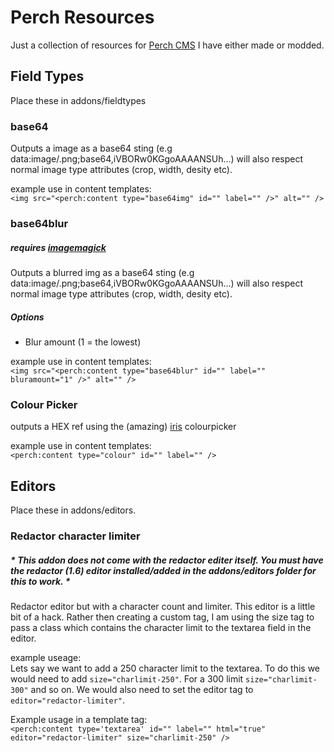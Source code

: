 # Perch Resources

Just a collection of resources for [Perch CMS](https://grabaperch.com/ "Perch") I have either made or modded.

## Field Types

Place these in addons/fieldtypes

### base64

Outputs a image as a base64 sting (e.g data:image/.png;base64,iVBORw0KGgoAAAANSUh...) will also respect normal image type attributes (crop, width, desity etc).

example use in content templates:  
`<img src="<perch:content type="base64img" id="" label="" />" alt="" />`


### base64blur

##### requires [imagemagick](http://www.imagemagick.org/)

Outputs a blurred img as a base64 sting (e.g data:image/.png;base64,iVBORw0KGgoAAAANSUh...) will also respect normal image type attributes (crop, width, desity etc).

##### Options
- Blur amount (1 = the lowest)

example use in content templates:  
`<img src="<perch:content type="base64blur" id="" label="" bluramount="1" />" alt="" />`

### Colour Picker

outputs a HEX ref using the (amazing) [iris](http://automattic.github.io/Iris/) colourpicker

example use in content templates:  
`<perch:content type="colour" id="" label="" />`


## Editors

Place these in addons/editors.

### Redactor character limiter

##### * This addon does not come with the redactor editer itself. You must have the redactor (1.6) editor installed/added in the addons/editors folder for this to work. *


Redactor editor but with a character count and limiter. This editor is a little bit of a hack. Rather then creating a custom tag, I am using the size tag to pass a class which contains the character limit to the textarea field in the editor.

example useage:  
Lets say we want to add a 250 character limit to the textarea. To do this we would need to add `size="charlimit-250"`. For a 300 limit `size="charlimit-300"` and so on. We would also need to set the editor tag to `editor="redactor-limiter"`.

Example usage in a template tag:  
`<perch:content type='textarea' id="" label="" html="true" editor="redactor-limiter" size="charlimit-250" />`